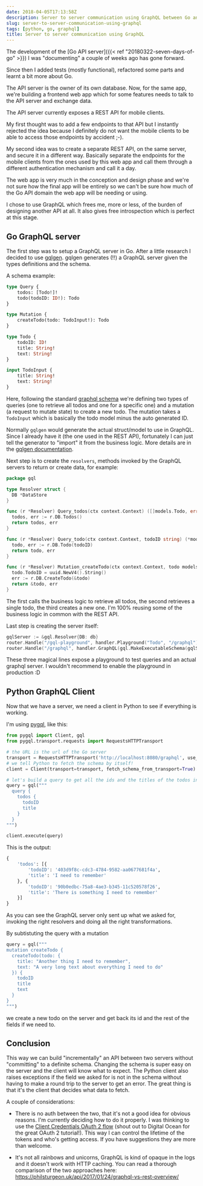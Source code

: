 ```yaml
---
date: 2018-04-05T17:13:58Z
description: Server to server communication using GraphQL between Go and Python
slug: server-to-server-communication-using-graphql
tags: [python, go, graphql]
title: Server to server communication using GraphQL
---
```


The development of the [Go API server]({{< ref "20180322-seven-days-of-go" >}}) I was "documenting" a couple of weeks ago has gone forward.

Since then I added tests (mostly functional), refactored some parts and learnt a bit more about Go.

The API server is the owner of its own database. Now, for the same app, we're building a frontend web app which for some features needs to talk to the API server and exchange data.

The API server currently exposes a REST API for mobile clients.

My first thought was to add a few endpoints to that API but I instantly rejected the idea because I definitely do not want the mobile clients to be able to access those endpoints by accident ;-).

My second idea was to create a separate REST API, on the same server, and secure it in a different way. Basically separate the endpoints for the mobile clients from the ones used by this web app and call them through a different authentication mechanism and call it a day.

The web app is very much in the conception and design phase and we're not sure how the final app will be entirely so we can't be sure how much of the Go API domain the web app will be needing or using.

I chose to use GraphQL which frees me, more or less, of the burden of designing another API at all. It also gives free introspection which is perfect at this stage.

## Go GraphQL server

The first step was to setup a GraphQL server in Go. After a little research I decided to use [gqlgen](https://github.com/vektah/gqlgen). gqlgen generates (!!) a GraphQL server given the types definitions and the schema.

A schema example:

```graphql
type Query {
    todos: [Todo!]!
    todo(todoID: ID!): Todo
}

type Mutation {
    createTodo(todo: TodoInput!): Todo
}

type Todo {
    todoID: ID!
    title: String!
    text: String!
}

input TodoInput {
    title: String!
    text: String!
}
```

Here, following the standard [graphql schema](https://graphql.org/learn/schema/) we're defining two types of queries (one to retrieve all todos and one for a specific one) and a mutation (a request to mutate state) to create a new todo. The mutation takes a `TodoInput` which is basically the todo model minus the auto generated ID.

Normally `gqlgen` would generate the actual struct/model to use in GraphQL. Since I already have it (the one used in the REST API), fortunately I can just tell the generator to "import" it from the business logic. More details are in the [gqlgen documentation](https://gqlgen.com/getting-started/).

Next step is to create the `resolvers`, methods invoked by the GraphQL servers to return or create data, for example:

```go
package gql

type Resolver struct {
  DB *DataStore
}

func (r *Resolver) Query_todos(ctx context.Context) ([]models.Todo, error) {
  todos, err := r.DB.Todos()
  return todos, err
}

func (r *Resolver) Query_todo(ctx context.Context, todoID string) (*models.Todo, error) {
  todo, err := r.DB.Todo(todoID)
  return todo, err
}

func (r *Resolver) Mutation_createTodo(ctx context.Context, todo models.Todo) (*models.Todo, error) {
  todo.TodoID = uuid.NewV4().String()
  err := r.DB.CreateTodo(&todo)
  return &todo, err
}
```

The first calls the business logic to retrieve all todos, the second retrieves a single todo, the third creates a new one. I'm 100% reusing some of the business logic in common with the REST API.

Last step is creating the server itself:

```go
gqlServer := &gql.Resolver{DB: db}
router.Handle("/gql-playground", handler.Playground("Todo", "/graphql"))
router.Handle("/graphql", handler.GraphQL(gql.MakeExecutableSchema(gqlServer)))
```

These three magical lines expose a playground to test queries and an actual graphql server. I wouldn't recommend to enable the playground in production :D

## Python GraphQL Client

Now that we have a server, we need a client in Python to see if everything is working.

I'm using [pygql](https://pypi.org/project/pygql/), like this:

```python
from pygql import Client, gql
from pygql.transport.requests import RequestsHTTPTransport

# the URL is the url of the Go server
transport = RequestsHTTPTransport('http://localhost:8080/graphql', use_json=True)
# we tell Python to fetch the schema by itself!
client = Client(transport=transport, fetch_schema_from_transport=True)

# let's build a query to get all the ids and the titles of the todos in the db
query = gql("""
  query {
    todos {
      todoID
      title
    }
  }
""")

client.execute(query)
```

This is the output:

```python
{
    'todos': [{
        'todoID': '403d9f8c-cdc3-4784-9582-aa0677681f4a',
        'title': 'I need to remember'
    }, {
        'todoID': '90b0edbc-75a8-4ae3-b345-11c520578f26',
        'title': 'There is something I need to remember'
    }]
}
```

As you can see the GraphQL server only sent up what we asked for, invoking the right resolvers and doing all the right transformations.

By subtistuting the query with a mutation

```python
query = gql("""
mutation createTodo {
  createTodo(todo: {
    title: "Another thing I need to remember",
    text: "A very long text about everything I need to do"
  }) {
    todoID
    title
    text
  }
}
""")
```

we create a new todo on the server and get back its id and the rest of the fields if we need to.

## Conclusion

This way we can build "incrementally" an API between two servers without "committing" to a definite schema. Changing the schema is super easy on the server and the client will know what to expect. The Python client also raises exceptions if the field we asked for is not in the schema without having to make a round trip to the server to get an error. The great thing is that it's the client that decides what data to fetch.

A couple of considerations:

* There is no auth between the two, that it's not a good idea for obvious reasons. I'm currently deciding how to do it properly. I was thinking to use the [Client Credentials OAuth 2 flow](https://www.digitalocean.com/community/tutorials/an-introduction-to-oauth-2#grant-type-client-credentials) (shout out to Digital Ocean for the great OAuth 2 tutorial!). This way I can control the lifetime of the tokens and who's getting access. If you have suggestions they are more than welcome.

* It's not all rainbows and unicorns, GraphQL is kind of opaque in the logs and it doesn't work with HTTP caching. You can read a thorough comparison of the two approaches here: https://philsturgeon.uk/api/2017/01/24/graphql-vs-rest-overview/

